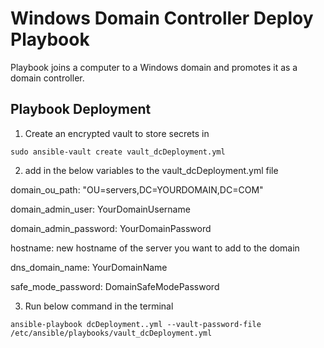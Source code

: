 # Windows Domain Controller Deploy Playbook
Playbook joins a computer to a Windows domain and promotes it as a domain controller.

## Playbook Deployment
1. Create an encrypted vault to store secrets in
```
sudo ansible-vault create vault_dcDeployment.yml
```


2. add in the below variables to the vault_dcDeployment.yml file

domain_ou_path: "OU=servers,DC=YOURDOMAIN,DC=COM"

domain_admin_user: YourDomainUsername

domain_admin_password: YourDomainPassword

hostname: new hostname of the server you want to add to the domain

dns_domain_name: YourDomainName

safe_mode_password: DomainSafeModePassword


3. Run below command in the terminal
```
ansible-playbook dcDeployment..yml --vault-password-file /etc/ansible/playbooks/vault_dcDeployment.yml
```
